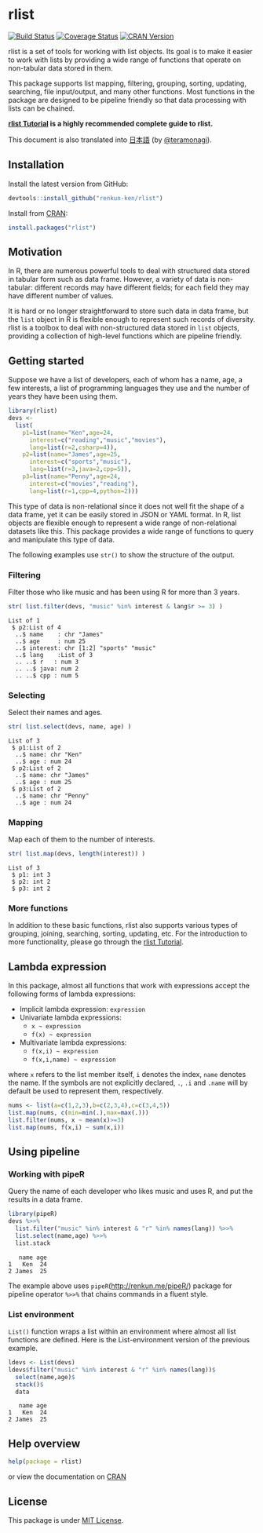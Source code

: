 

# rlist

[![Build Status](https://travis-ci.org/renkun-ken/rlist.png?branch=master)](https://travis-ci.org/renkun-ken/rlist) [![Coverage Status](https://coveralls.io/repos/renkun-ken/rlist/badge.svg)](https://coveralls.io/r/renkun-ken/rlist) [![CRAN Version](http://www.r-pkg.org/badges/version/rlist)](http://cran.rstudio.com/web/packages/rlist)

rlist is a set of tools for working with list objects. Its goal is to make it easier to work with lists by providing a wide range of functions that operate on non-tabular data stored in them.

This package supports list mapping, filtering, grouping, sorting, updating, searching, file input/output, and many other functions. Most functions in the package are designed to be pipeline friendly so that data processing with lists can be chained.

**[rlist Tutorial](http://renkun.me/rlist-tutorial) is a highly recommended complete guide to rlist.**

This document is also translated into  [日本語](https://github.com/renkun-ken/rlist/blob/master/README.ja.md) (by [@teramonagi](https://github.com/teramonagi)).

## Installation

Install the latest version from GitHub:

```r
devtools::install_github("renkun-ken/rlist")
```

Install from [CRAN](http://cran.r-project.org/web/packages/rlist/):

```r
install.packages("rlist")
```

## Motivation

In R, there are numerous powerful tools to deal with structured data stored in tabular form such as data frame. However, a variety of data is non-tabular: different records may have different fields; for each field they may have different number of values. 

It is hard or no longer straightforward to store such data in data frame, but the `list` object in R is flexible enough to represent such records of diversity. rlist is a toolbox to deal with non-structured data stored in `list` objects, providing a collection of high-level functions which are pipeline friendly.

## Getting started

Suppose we have a list of developers, each of whom has a name, age, a few interests, a list of programming languages they use and the number of years they have been using them.


```r
library(rlist)
devs <- 
  list(
    p1=list(name="Ken",age=24,
      interest=c("reading","music","movies"),
      lang=list(r=2,csharp=4)),
    p2=list(name="James",age=25,
      interest=c("sports","music"),
      lang=list(r=3,java=2,cpp=5)),
    p3=list(name="Penny",age=24,
      interest=c("movies","reading"),
      lang=list(r=1,cpp=4,python=2)))
```

This type of data is non-relational since it does not well fit the shape of a data frame,  yet it can be easily stored in JSON or YAML format. In R, list objects are flexible enough to represent a wide range of non-relational datasets like this. This package provides a wide range of functions to query and manipulate this type of data.

The following examples use `str()` to show the structure of the output.

### Filtering

Filter those who like music and has been using R for more than 3 years.


```r
str( list.filter(devs, "music" %in% interest & lang$r >= 3) )
```

```
List of 1
 $ p2:List of 4
  ..$ name    : chr "James"
  ..$ age     : num 25
  ..$ interest: chr [1:2] "sports" "music"
  ..$ lang    :List of 3
  .. ..$ r   : num 3
  .. ..$ java: num 2
  .. ..$ cpp : num 5
```

### Selecting

Select their names and ages.


```r
str( list.select(devs, name, age) )
```

```
List of 3
 $ p1:List of 2
  ..$ name: chr "Ken"
  ..$ age : num 24
 $ p2:List of 2
  ..$ name: chr "James"
  ..$ age : num 25
 $ p3:List of 2
  ..$ name: chr "Penny"
  ..$ age : num 24
```

### Mapping

Map each of them to the number of interests.


```r
str( list.map(devs, length(interest)) )
```

```
List of 3
 $ p1: int 3
 $ p2: int 2
 $ p3: int 2
```

### More functions

In addition to these basic functions, rlist also supports various types of grouping, joining, searching, sorting, updating, etc. For the introduction to more functionality, please go through the [rlist Tutorial](http://renkun.me/rlist-tutorial).

## Lambda expression

In this package, almost all functions that work with expressions accept the following forms of lambda expressions:

- Implicit lambda expression: `expression`
- Univariate lambda expressions: 
    * `x ~ expression`
    * `f(x) ~ expression`
- Multivariate lambda expressions:
    * `f(x,i) ~ expression`
    * `f(x,i,name) ~ expression`

where `x` refers to the list member itself, `i` denotes the index, `name` denotes the name. If the symbols are not explicitly declared, `.`, `.i` and `.name` will by default be used to represent them, respectively.

```r
nums <- list(a=c(1,2,3),b=c(2,3,4),c=c(3,4,5))
list.map(nums, c(min=min(.),max=max(.)))
list.filter(nums, x ~ mean(x)>=3)
list.map(nums, f(x,i) ~ sum(x,i))
```

## Using pipeline

### Working with pipeR

Query the name of each developer who likes music and uses R, and put the results in a data frame.


```r
library(pipeR)
devs %>>% 
  list.filter("music" %in% interest & "r" %in% names(lang)) %>>%
  list.select(name,age) %>>%
  list.stack
```

```
   name age
1   Ken  24
2 James  25
```

The example above uses `pipeR`(http://renkun.me/pipeR/) package for pipeline operator `%>>%` that chains commands in a fluent style.

### List environment

`List()` function wraps a list within an environment where almost all list functions are defined. Here is the List-environment version of the previous example.


```r
ldevs <- List(devs)
ldevs$filter("music" %in% interest & "r" %in% names(lang))$
  select(name,age)$
  stack()$
  data
```

```
   name age
1   Ken  24
2 James  25
```

## Help overview

```r
help(package = rlist)
```

or view the documentation on [CRAN](http://cran.r-project.org/web/packages/rlist/rlist.pdf)

## License

This package is under [MIT License](http://opensource.org/licenses/MIT).
